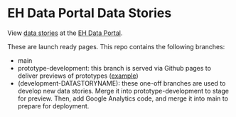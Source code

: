 # EH Data Portal Data Stories
View [data stories](https://a816-dohbesp.nyc.gov/IndicatorPublic/Infographic.aspx) at the [EH Data Portal](https://a816-dohbesp.nyc.gov/IndicatorPublic/).

These are launch ready pages. This repo contains the following branches:
- main 
- prototype-development: this branch is served via Github pages to deliver previews of prototypes ([example](https://nycehs.github.io/data-stories/aq-cooking/index.html))
- (development-DATASTORYNAME): these one-off branches are used to develop new data stories. Merge it into prototype-development to stage for preview. Then, add Google Analytics code, and merge it into main to prepare for deployment. 

